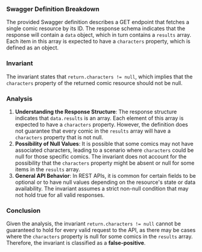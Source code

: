 ### Swagger Definition Breakdown
The provided Swagger definition describes a GET endpoint that fetches a single comic resource by its ID. The response schema indicates that the response will contain a `data` object, which in turn contains a `results` array. Each item in this array is expected to have a `characters` property, which is defined as an object.

### Invariant
The invariant states that `return.characters != null`, which implies that the `characters` property of the returned comic resource should not be null.

### Analysis
1. **Understanding the Response Structure**: The response structure indicates that `data.results` is an array. Each element of this array is expected to have a `characters` property. However, the definition does not guarantee that every comic in the `results` array will have a `characters` property that is not null.
2. **Possibility of Null Values**: It is possible that some comics may not have associated characters, leading to a scenario where `characters` could be null for those specific comics. The invariant does not account for the possibility that the `characters` property might be absent or null for some items in the `results` array.
3. **General API Behavior**: In REST APIs, it is common for certain fields to be optional or to have null values depending on the resource's state or data availability. The invariant assumes a strict non-null condition that may not hold true for all valid responses.

### Conclusion
Given the analysis, the invariant `return.characters != null` cannot be guaranteed to hold for every valid request to the API, as there may be cases where the `characters` property is null for some comics in the `results` array. Therefore, the invariant is classified as a **false-positive**.

